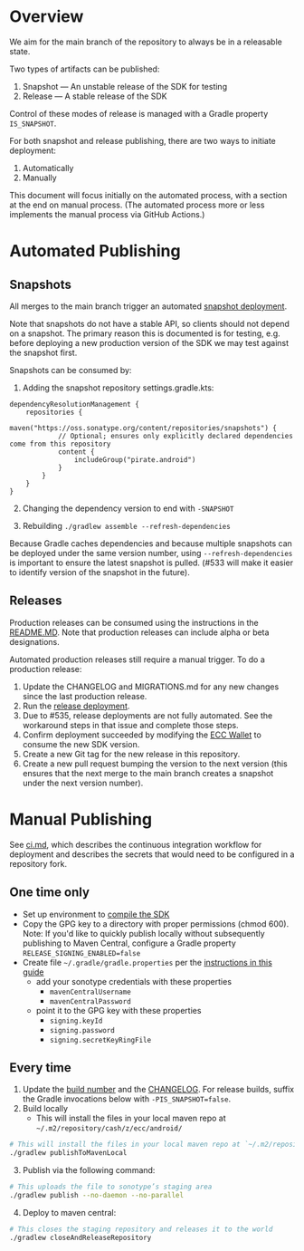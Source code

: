 # Overview
We aim for the main branch of the repository to always be in a releasable state.

Two types of artifacts can be published:
1. Snapshot — An unstable release of the SDK for testing
1. Release — A stable release of the SDK

Control of these modes of release is managed with a Gradle property `IS_SNAPSHOT`.

For both snapshot and release publishing, there are two ways to initiate deployment:
1. Automatically
2. Manually

This document will focus initially on the automated process, with a section at the end on manual process.  (The automated process more or less implements the manual process via GitHub Actions.)

# Automated Publishing
## Snapshots
All merges to the main branch trigger an automated [snapshot deployment](https://github.com/zcash/zcash-android-wallet-sdk/actions/workflows/deploy-snapshot.yml).

Note that snapshots do not have a stable API, so clients should not depend on a snapshot.  The primary reason this is documented is for testing, e.g. before deploying a new production version of the SDK we may test against the snapshot first.

Snapshots can be consumed by:

1. Adding the snapshot repository
settings.gradle.kts:
```
dependencyResolutionManagement {
    repositories {
        maven("https://oss.sonatype.org/content/repositories/snapshots") {
            // Optional; ensures only explicitly declared dependencies come from this repository
            content {
                includeGroup("pirate.android")
            }
        }
    }
}
```

2. Changing the dependency version to end with `-SNAPSHOT`

3. Rebuilding
`./gradlew assemble --refresh-dependencies`

Because Gradle caches dependencies and because multiple snapshots can be deployed under the same version number, using `--refresh-dependencies` is important to ensure the latest snapshot is pulled.  (#533 will make it easier to identify version of the snapshot in the future).

## Releases
Production releases can be consumed using the instructions in the [README.MD](../README.md).  Note that production releases can include alpha or beta designations.

Automated production releases still require a manual trigger.  To do a production release:
1. Update the CHANGELOG and MIGRATIONS.md for any new changes since the last production release.
1. Run the [release deployment](https://github.com/zcash/zcash-android-wallet-sdk/actions/workflows/deploy-release.yml).
1. Due to #535, release deployments are not fully automated.  See the workaround steps in that issue and complete those steps.
1. Confirm deployment succeeded by modifying the [ECC Wallet](https://github.com/zcash/zcash-android-wallet) to consume the new SDK version.
1. Create a new Git tag for the new release in this repository.
1. Create a new pull request bumping the version to the next version (this ensures that the next merge to the main branch creates a snapshot under the next version number).

# Manual Publishing
See [ci.md](ci.md), which describes the continuous integration workflow for deployment and describes the secrets that would need to be configured in a repository fork.

## One time only
* Set up environment to [compile the SDK](https://github.com/zcash/zcash-android-wallet-sdk/#compiling-sources)
* Copy the GPG key to a directory with proper permissions (chmod 600). Note: If you'd like to quickly publish locally without subsequently publishing to Maven Central, configure a Gradle property `RELEASE_SIGNING_ENABLED=false`
* Create file `~/.gradle/gradle.properties` per the [instructions in this guide](https://proandroiddev.com/publishing-a-maven-artifact-3-3-step-by-step-instructions-to-mavencentral-publishing-bd661081645d)
  * add your sonotype credentials with these properties
      * `mavenCentralUsername`
      * `mavenCentralPassword`
  * point it to the GPG key with these properties
     * `signing.keyId`
     * `signing.password`
     * `signing.secretKeyRingFile`

## Every time
1. Update the [build number](https://github.com/zcash/zcash-android-wallet-sdk/blob/main/gradle.properties) and the [CHANGELOG](https://github.com/zcash/zcash-android-wallet-sdk/blob/main/CHANGELOG.md).  For release builds, suffix the Gradle invocations below with `-PIS_SNAPSHOT=false`.
3. Build locally
    * This will install the files in your local maven repo at `~/.m2/repository/cash/z/ecc/android/`
```zsh
# This will install the files in your local maven repo at `~/.m2/repository/io/github/piratenetwork/`
./gradlew publishToMavenLocal
```
3. Publish via the following command:
```zsh
# This uploads the file to sonotype’s staging area
./gradlew publish --no-daemon --no-parallel
```
4. Deploy to maven central:
```zsh
# This closes the staging repository and releases it to the world
./gradlew closeAndReleaseRepository
```
